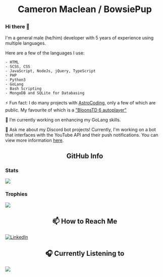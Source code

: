 # <p align="center"> Cameron Maclean / BowsiePup </p>

### Hi there 👋

I'm a general male (he/him) developer with 5 years of experience using multiple languages.

Here are a few of the languages I use:

```asciidoc
- HTML
- SCSS, CSS
- JavaScript, NodeJs, jQuery, TypeScript
- PHP
- Python3
- GoLang
- Bash Scripting
- MongoDB and SQLite for Databasing
```

⚡ Fun fact: I do many projects with [AstroCoding](AstroCoding "Mark H"), only a few of which are public. My favourite of which is a ["BloonsTD 6 autoplayer"](Featured "Click here")


🌱 I’m currently working on enhancing my GoLang skills.

💬 Ask me about my Discord bot projects! Currently, I'm working on a bot that interfaces with the YouTube API and their push notifications. You can view more information [here](YouTubeBotOnTopGG "YouTubeBot on Top.gg").

## <p align="center"> GitHub Info

### Stats

<img align="center" src="https://github-readme-stats.vercel.app/api?username=BowsiePup&show_icons=true&theme=dracula" />

### Trophies

<img align="center" src="https://github-profile-trophy.vercel.app/?username=BowsiePup&theme=dracula" />


## <p align="center"> 📫 How to Reach Me 

[![LinkedIn][LinkedIn]][LinkedIn-URL]


## <p align="center"> 🎧 Currently Listening to

<a href="https://open.spotify.com/user/22323o4hwe22p7gbgdzxffwwy"><img align="center" src="https://spotify-status-widget.vercel.app/api/spotify" /></a>



<!-- Links Etc-->
[AstroCoding]: https://github.com/AstroCoding
[Featured]: https://github.com/AstroCoding/btd6_autoplay
[YouTubeBotOnTopGG]: https://top.gg/bot/youtube
[LinkedIn-URL]: https://linkedin.com/in/cameron-r-maclean

<!-- Shields -->
[LinkedIn]: https://img.shields.io/badge/LinkedIn-0077B5?style=for-the-badge&logo=linkedin&logoColor=white

